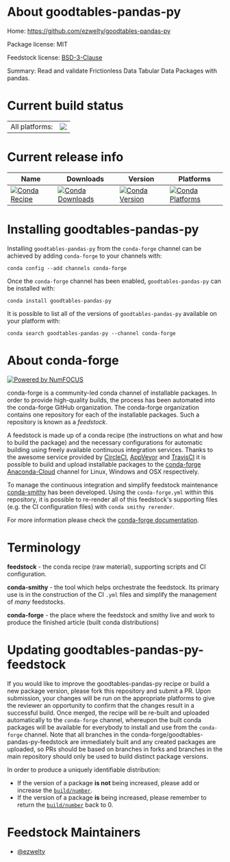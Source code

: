 About goodtables-pandas-py
==========================

Home: https://github.com/ezwelty/goodtables-pandas-py

Package license: MIT

Feedstock license: [BSD-3-Clause](https://github.com/conda-forge/goodtables-pandas-py-feedstock/blob/master/LICENSE.txt)

Summary: Read and validate Frictionless Data Tabular Data Packages with pandas.

Current build status
====================


<table><tr><td>All platforms:</td>
    <td>
      <a href="https://dev.azure.com/conda-forge/feedstock-builds/_build/latest?definitionId=11686&branchName=master">
        <img src="https://dev.azure.com/conda-forge/feedstock-builds/_apis/build/status/goodtables-pandas-py-feedstock?branchName=master">
      </a>
    </td>
  </tr>
</table>

Current release info
====================

| Name | Downloads | Version | Platforms |
| --- | --- | --- | --- |
| [![Conda Recipe](https://img.shields.io/badge/recipe-goodtables--pandas--py-green.svg)](https://anaconda.org/conda-forge/goodtables-pandas-py) | [![Conda Downloads](https://img.shields.io/conda/dn/conda-forge/goodtables-pandas-py.svg)](https://anaconda.org/conda-forge/goodtables-pandas-py) | [![Conda Version](https://img.shields.io/conda/vn/conda-forge/goodtables-pandas-py.svg)](https://anaconda.org/conda-forge/goodtables-pandas-py) | [![Conda Platforms](https://img.shields.io/conda/pn/conda-forge/goodtables-pandas-py.svg)](https://anaconda.org/conda-forge/goodtables-pandas-py) |

Installing goodtables-pandas-py
===============================

Installing `goodtables-pandas-py` from the `conda-forge` channel can be achieved by adding `conda-forge` to your channels with:

```
conda config --add channels conda-forge
```

Once the `conda-forge` channel has been enabled, `goodtables-pandas-py` can be installed with:

```
conda install goodtables-pandas-py
```

It is possible to list all of the versions of `goodtables-pandas-py` available on your platform with:

```
conda search goodtables-pandas-py --channel conda-forge
```


About conda-forge
=================

[![Powered by NumFOCUS](https://img.shields.io/badge/powered%20by-NumFOCUS-orange.svg?style=flat&colorA=E1523D&colorB=007D8A)](http://numfocus.org)

conda-forge is a community-led conda channel of installable packages.
In order to provide high-quality builds, the process has been automated into the
conda-forge GitHub organization. The conda-forge organization contains one repository
for each of the installable packages. Such a repository is known as a *feedstock*.

A feedstock is made up of a conda recipe (the instructions on what and how to build
the package) and the necessary configurations for automatic building using freely
available continuous integration services. Thanks to the awesome service provided by
[CircleCI](https://circleci.com/), [AppVeyor](https://www.appveyor.com/)
and [TravisCI](https://travis-ci.com/) it is possible to build and upload installable
packages to the [conda-forge](https://anaconda.org/conda-forge)
[Anaconda-Cloud](https://anaconda.org/) channel for Linux, Windows and OSX respectively.

To manage the continuous integration and simplify feedstock maintenance
[conda-smithy](https://github.com/conda-forge/conda-smithy) has been developed.
Using the ``conda-forge.yml`` within this repository, it is possible to re-render all of
this feedstock's supporting files (e.g. the CI configuration files) with ``conda smithy rerender``.

For more information please check the [conda-forge documentation](https://conda-forge.org/docs/).

Terminology
===========

**feedstock** - the conda recipe (raw material), supporting scripts and CI configuration.

**conda-smithy** - the tool which helps orchestrate the feedstock.
                   Its primary use is in the construction of the CI ``.yml`` files
                   and simplify the management of *many* feedstocks.

**conda-forge** - the place where the feedstock and smithy live and work to
                  produce the finished article (built conda distributions)


Updating goodtables-pandas-py-feedstock
=======================================

If you would like to improve the goodtables-pandas-py recipe or build a new
package version, please fork this repository and submit a PR. Upon submission,
your changes will be run on the appropriate platforms to give the reviewer an
opportunity to confirm that the changes result in a successful build. Once
merged, the recipe will be re-built and uploaded automatically to the
`conda-forge` channel, whereupon the built conda packages will be available for
everybody to install and use from the `conda-forge` channel.
Note that all branches in the conda-forge/goodtables-pandas-py-feedstock are
immediately built and any created packages are uploaded, so PRs should be based
on branches in forks and branches in the main repository should only be used to
build distinct package versions.

In order to produce a uniquely identifiable distribution:
 * If the version of a package **is not** being increased, please add or increase
   the [``build/number``](https://conda.io/docs/user-guide/tasks/build-packages/define-metadata.html#build-number-and-string).
 * If the version of a package **is** being increased, please remember to return
   the [``build/number``](https://conda.io/docs/user-guide/tasks/build-packages/define-metadata.html#build-number-and-string)
   back to 0.

Feedstock Maintainers
=====================

* [@ezwelty](https://github.com/ezwelty/)

